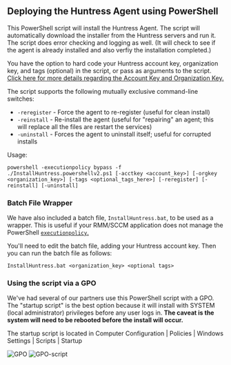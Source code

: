 ## Deploying the Huntress Agent using PowerShell

This PowerShell script will install the Huntress Agent. The script will automatically download the installer from the Huntress servers and run it. The script does error checking and logging as well. (It will check to see if the agent is already installed and also verfiy the installation completed.)

You have the option to hard code your Huntress account key, organization key, and tags (optional) in the script, or pass as arguments to the script. [Click here for more details regarding the Account Key and Organization Key.](https://support.huntress.io/hc/en-us/articles/4404012734227-Using-Account-Keys-Organization-Keys-and-Agent-Tags)

The script supports the following mutually exclusive command-line switches:
* `-reregister` - Force the agent to re-register (useful for clean install)
* `-reinstall` - Re-install the agent (useful for "repairing" an agent; this will replace all the files are restart the services)
* `-uninstall` - Forces the agent to uninstall itself; useful for corrupted installs

Usage:
```
powershell -executionpolicy bypass -f ./InstallHuntress.powershellv2.ps1 [-acctkey <account_key>] [-orgkey <organization_key>] [-tags <optional_tags_here>] [-reregister] [-reinstall] [-uninstall]
```
### Batch File Wrapper

We have also included a batch file, `InstallHuntress.bat`, to be used as a wrapper. This is useful if your RMM/SCCM application does not manage the PowerShell [`executionpolicy`.](https://docs.microsoft.com/en-us/powershell/module/microsoft.powershell.security/set-executionpolicy?view=powershell-3.0)

You'll need to edit the batch file, adding your Huntress account key. Then you can run the batch file as follows:

```
InstallHuntress.bat <organization_key> <optional tags>
```

### Using the script via a GPO

We've had several of our partners use this PowerShell script with a GPO. The "startup script" is the best option because it will install with SYSTEM (local administrator) privileges before any user logs in. **The caveat is the system will need to be rebooted before the install will occur.**

The startup script is located in Computer Configuration | Policies | Windows Settings | Scripts | Startup

<img src="gpo_startup.png" border="0" alt="GPO">

<img src="gpo_startup_script.png" border="0" alt="GPO-script">
